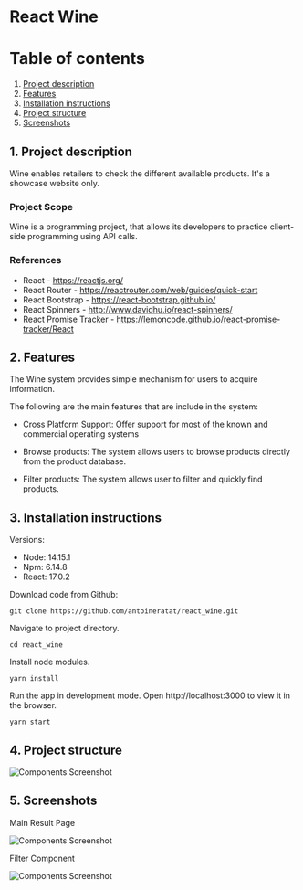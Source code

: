 # React Wine

# Table of contents

1. [Project description](#description)
2. [Features](#features)
3. [Installation instructions](#installation)
4. [Project structure](#structure)
5. [Screenshots](#screenshots)

## 1. Project description<a name="description"></a>

Wine enables retailers to check the different available products. It's a showcase website only.

### Project Scope

Wine is a programming project, that allows its developers to practice client-side programming using API calls.

### References

-   React - https://reactjs.org/
-   React Router - https://reactrouter.com/web/guides/quick-start
-   React Bootstrap - https://react-bootstrap.github.io/
-   React Spinners - http://www.davidhu.io/react-spinners/
-   React Promise Tracker - https://lemoncode.github.io/react-promise-tracker/React

## 2. Features<a name="features"></a>

The Wine system provides simple mechanism for users to acquire information.

The following are the main features that are include in the system:

-   Cross Platform Support: Offer support for most of the known and commercial operating systems

-   Browse products: The system allows users to browse products directly from the product database.

-   Filter products: The system allows user to filter and quickly find products.

## 3. Installation instructions<a name="installation"></a>

Versions:

-   Node: 14.15.1
-   Npm: 6.14.8
-   React: 17.0.2

Download code from Github:

```shell
git clone https://github.com/antoineratat/react_wine.git
```

Navigate to project directory.

```shell
cd react_wine
```

Install node modules.

```shell
yarn install
```

Run the app in development mode. Open http://localhost:3000 to view it in the browser.

```shell
yarn start
```

## 4. Project structure<a name="structure"></a>

![Components Screenshot](https://github.com/antoineratat/react_advisor/blob/master/screenshots/Components_advisor.png?raw=true)

## 5. Screenshots<a name="screenshots"></a>

Main Result Page

![Components Screenshot](https://github.com/antoineratat/react_advisor/blob/master/screenshots/main_search.PNG?raw=true)

Filter Component

![Components Screenshot](https://github.com/antoineratat/react_advisor/blob/master/screenshots/quick_search_component.PNG?raw=true)
